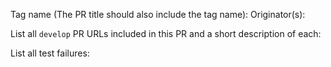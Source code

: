 Tag name (The PR title should also include the tag name):
Originator(s):

List all `develop` PR URLs included in this PR and a short description of each:

List all test failures:
